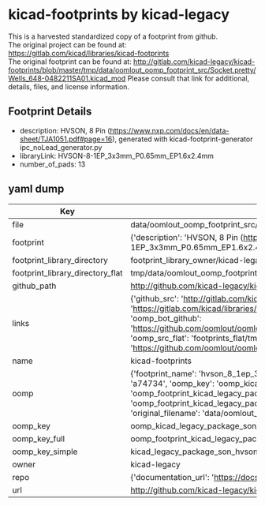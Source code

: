 # kicad-footprints by kicad-legacy  
This is a harvested standardized copy of a footprint from github.  
The original project can be found at:  
https://gitlab.com/kicad/libraries/kicad-footprints  
The original footprint can be found at:
http://gitlab.com/kicad-legacy/kicad-footprints/blob/master/tmp/data/oomlout_oomp_footprint_src/Socket.pretty/Wells_648-0482211SA01.kicad_mod
Please consult that link for additional, details, files, and license information.  
## Footprint Details
* description: HVSON, 8 Pin (https://www.nxp.com/docs/en/data-sheet/TJA1051.pdf#page=16), generated with kicad-footprint-generator ipc_noLead_generator.py  
* libraryLink: HVSON-8-1EP_3x3mm_P0.65mm_EP1.6x2.4mm  
* number_of_pads: 13  
## yaml dump  
| Key | Value |  
| --- | --- |  
| file | data/oomlout_oomp_footprint_src/kicad-footprints/Package_SON.pretty/HVSON-8-1EP_3x3mm_P0.65mm_EP1.6x2.4mm.kicad_mod |  
| footprint | {'description': 'HVSON, 8 Pin (https://www.nxp.com/docs/en/data-sheet/TJA1051.pdf#page=16), generated with kicad-footprint-generator ipc_noLead_generator.py', 'libraryLink': 'HVSON-8-1EP_3x3mm_P0.65mm_EP1.6x2.4mm', 'number_of_pads': 13} |  
| footprint_library_directory | footprint_library_owner/kicad-legacy_kicad-footprints |  
| footprint_library_directory_flat | tmp/data/oomlout_oomp_footprint_src/footprints_flat/kicad_legacy_package_son_hvson_8_1ep_3x3mm_p0_65mm_ep1_6x2_4mm/working |  
| github_path | http://github.com/kicad-legacy/kicad-footprints/blob/master/tmp/data/oomlout_oomp_footprint_src/Package_SON.pretty/HVSON-8-1EP_3x3mm_P0.65mm_EP1.6x2.4mm.kicad_mod |  
| links | {'github_src': 'http://gitlab.com/kicad-legacy/kicad-footprints/blob/master/tmp/data/oomlout_oomp_footprint_src/Socket.pretty/Wells_648-0482211SA01.kicad_mod', 'github_src_repo': 'https://gitlab.com/kicad/libraries/kicad-footprints', 'oomp_bot': 'tmp/data/oomlout_oomp_footprint_src/footprints/kicad_legacy_package_son_hvson_8_1ep_3x3mm_p0_65mm_ep1_6x2_4mm/working', 'oomp_bot_github': 'https://github.com/oomlout/oomlout_oomp_footprint_bot/tree/main/tmp/data/oomlout_oomp_footprint_src/footprints/kicad_legacy_package_son_hvson_8_1ep_3x3mm_p0_65mm_ep1_6x2_4mm/working', 'oomp_src_flat': 'footprints_flat/tmp/data/oomlout_oomp_footprint_src/footprints_flat/kicad_legacy_package_son_hvson_8_1ep_3x3mm_p0_65mm_ep1_6x2_4mm/working', 'oomp_src_flat_github': 'https://github.com/oomlout/oomlout_oomp_footprint_src/tree/main/tmp/data/oomlout_oomp_footprint_src/footprints_flat/kicad_legacy_package_son_hvson_8_1ep_3x3mm_p0_65mm_ep1_6x2_4mm/working'} |  
| name | kicad-footprints |  
| oomp | {'footprint_name': 'hvson_8_1ep_3x3mm_p0_65mm_ep1_6x2_4mm', 'library_name': 'package_son', 'md5': 'a747343446f8db9e88ec91c51be3f56a', 'md5_10': 'a747343446', 'md5_5': 'a7473', 'md5_6': 'a74734', 'oomp_key': 'oomp_kicad_legacy_package_son_hvson_8_1ep_3x3mm_p0_65mm_ep1_6x2_4mm', 'oomp_key_extra': 'oomp_footprint_kicad_legacy_package_son_hvson_8_1ep_3x3mm_p0_65mm_ep1_6x2_4mm', 'oomp_key_full': 'oomp_footprint_kicad_legacy_package_son_hvson_8_1ep_3x3mm_p0_65mm_ep1_6x2_4mm_a74734', 'oomp_key_simple': 'kicad_legacy_package_son_hvson_8_1ep_3x3mm_p0_65mm_ep1_6x2_4mm', 'original_filename': 'data/oomlout_oomp_footprint_src/kicad-footprints/Package_SON.pretty/HVSON-8-1EP_3x3mm_P0.65mm_EP1.6x2.4mm.kicad_mod', 'owner_name': 'kicad_legacy'} |  
| oomp_key | oomp_kicad_legacy_package_son_hvson_8_1ep_3x3mm_p0_65mm_ep1_6x2_4mm |  
| oomp_key_full | oomp_footprint_kicad_legacy_package_son_hvson_8_1ep_3x3mm_p0_65mm_ep1_6x2_4mm |  
| oomp_key_simple | kicad_legacy_package_son_hvson_8_1ep_3x3mm_p0_65mm_ep1_6x2_4mm |  
| owner | kicad-legacy |  
| repo | {'documentation_url': 'https://docs.github.com/rest/repos/repos#get-a-repository', 'message': 'Not Found'} |  
| url | http://github.com/kicad-legacy/kicad-footprints |  

